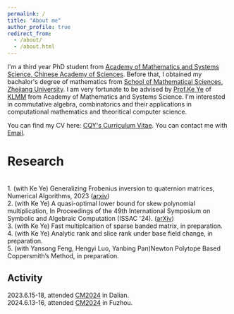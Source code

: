 ```yaml
---
permalink: /
title: "About me"
author_profile: true
redirect_from: 
  - /about/
  - /about.html
---
```


I'm a third year PhD student from [Academy of Mathematics and Systems Science, Chinese Academy of Sciences](http://english.amss.cas.cn/). Before that, I obtained my bachalor's degree of mathematics from [School of Mathematical Sciences, Zhejiang University](http://www.math.zju.edu.cn/). I am very fortunate to be advised by [Prof.Ke Ye](https://sites.google.com/site/keyeshomepage/) of [KLMM](http://mmrc.amss.cas.cn/) from Academy of Mathematics and Systems Science. I'm interested in commutative algebra, combinatorics and their applications in computational mathematics and theoritical computer science.




You can find my CV here: [CQY's Curriculum Vitae](../assets/Curriculum_Vitae.pdf). 
You can contact me with [Email](chenqiyuan@amss.ac.cn).

Research
======
<br>1. (with Ke Ye) Generalizing Frobenius inversion to quaternion matrices, Numerical Algorithms, 2023 ([arxiv](https://arxiv.org/abs/2305.02477))
<br>2. (with Ke Ye) A quasi-optimal lower bound for skew polynomial multiplication, In Proceedings of the 49th International Symposium on Symbolic and Algebraic Computation (ISSAC '24). ([arXiv](https://arxiv.org/abs/2402.04134)) 
<br>3. (with Ke Ye) Fast multiplcaition of sparse banded matrix, in preparation.
<br>4. (with Ke Ye) Analytic rank and slice rank under base field change, in preparation.
<br>5. (with Yansong Feng, Hengyi Luo, Yanbing Pan)Newton Polytope Based Coppersmith’s Method, in preparation.


Activity
------
2023.6.15-18, attended [CM2024](http://mmrc.iss.ac.cn/cscm/cm2023/) in Dalian.
<br>2024.6.13-16, attended [CM2024](http://mmrc.iss.ac.cn/cscm/cm2024/) in Fuzhou.



